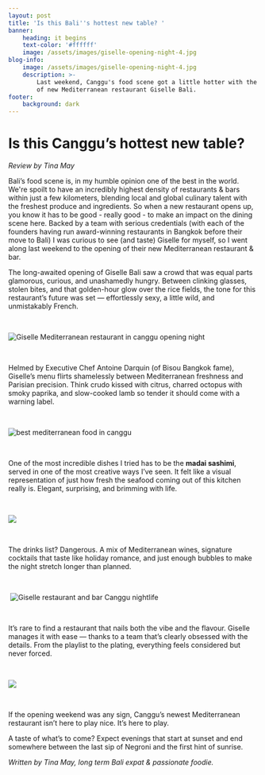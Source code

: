 ```yaml
---
layout: post
title: 'Is this Bali''s hottest new table? '
banner:
    heading: it begins
    text-color: '#ffffff'
    image: /assets/images/giselle-opening-night-4.jpg
blog-info:
    image: /assets/images/giselle-opening-night-4.jpg
    description: >-
        Last weekend, Canggu's food scene got a little hotter with the opening
        of new Mediterranean restaurant Giselle Bali. 
footer:
    background: dark
---
```

# Is this Canggu’s hottest new table?

*Review by Tina May*

Bali’s food scene is, in my humble opinion one of the best in the world. We're spoilt to have an incredibly highest density of restaurants & bars within just a few kilometers, blending local and global culinary talent with the freshest produce and ingredients. So when a new restaurant opens up, you know it has to be good - really good - to make an impact on the dining scene here. Backed by a team with serious credentials (with each of the founders having run award-winning restaurants in Bangkok before their move to Bali) I was curious to see (and taste) Giselle for myself, so I went along last weekend to the opening of their new Mediterranean restaurant & bar.

The long-awaited opening of Giselle Bali saw a crowd that was equal parts glamorous, curious, and unashamedly hungry. Between clinking glasses, stolen bites, and that golden-hour glow over the rice fields, the tone for this restaurant’s future was set — effortlessly sexy, a little wild, and unmistakably French.

&nbsp;

![Giselle Mediterranean restaurant in canggu opening night](/assets/images/giselle-opening-night-1.png)

&nbsp;

Helmed by Executive Chef Antoine Darquin (of Bisou Bangkok fame), Giselle’s menu flirts shamelessly between Mediterranean freshness and Parisian precision. Think crudo kissed with citrus, charred octopus with smoky paprika, and slow-cooked lamb so tender it should come with a warning label.

&nbsp;

![best mediterranean food in canggu](/uploads/giselle-opening-night-6.png)

&nbsp;

One of the most incredible dishes I tried has to be the **madai sashimi**, served in one of the most creative ways I’ve seen. It felt like a visual representation of just how fresh the seafood coming out of this kitchen really is. Elegant, surprising, and brimming with life.

&nbsp;

![](/assets/images/giselle-opening-night-2.png)

&nbsp;

The drinks list? Dangerous. A mix of Mediterranean wines, signature cocktails that taste like holiday romance, and just enough bubbles to make the night stretch longer than planned.

&nbsp;

&nbsp;![Giselle restaurant and bar Canggu nightlife](/assets/images/giselle-opening-night-5.png)

&nbsp;

It’s rare to find a restaurant that nails both the vibe and the flavour. Giselle manages it with ease — thanks to a team that’s clearly obsessed with the details. From the playlist to the plating, everything feels considered but never forced.

&nbsp;

![](/assets/images/giselle-opening-night-3.png)

&nbsp;

If the opening weekend was any sign, Canggu’s newest Mediterranean restaurant isn’t here to play nice. It’s here to play.

A taste of what’s to come? Expect evenings that start at sunset and end somewhere between the last sip of Negroni and the first hint of sunrise.

*Written by Tina May, long term Bali expat & passionate foodie.*